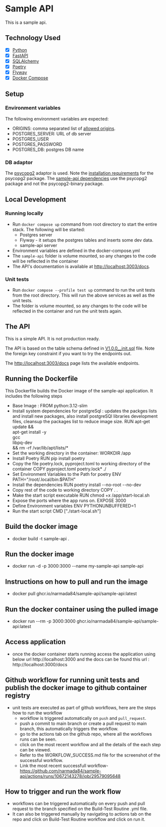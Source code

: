 # Sample API

This is a sample api. 

## Technology Used
- [x] [Python](https://www.python.org)
- [x] [FastAPI](https://fastapi.tiangolo.com)
- [x] [SQLAlchemy](https://www.sqlalchemy.org)
- [x] [Poetry](https://python-poetry.org)
- [x] [Flyway](https://www.red-gate.com/products/flyway/community/)
- [x] [Docker Compose](https://docs.docker.com/compose/install/)

## Setup

### Environment variables

The following environment variables are expected:

- ORIGINS: comma separated list of [allowed origins](https://fastapi.tiangolo.com/tutorial/cors/).
- POSTGRES_SERVER: URL of db server
- POSTGRES_USER
- POSTGRES_PASSWORD
- POSTGRES_DB: postgres DB name

### DB adaptor

The [psycopg2](https://www.psycopg.org) adaptor is used. Note the [installation requirements](https://www.psycopg.org/docs/install.html) for the psycopg2 package. The [sample-api dependencies](pyproject.toml) use the psycopg2 package and not the psycopg2-binary package.
    
## Local Development

### Running locally

- Run `docker compose up` command from root directory to start the entire stack. The following will be started: 
  - Postgres server 
  - Flyway - it setups the postgres tables and inserts some dev data.
  - sample-api server
- Environment variables are defined in the docker-compose.yml
- The `sample-api` folder is volume mounted, so any changes to the code will be reflected in the container 
- The API's documentation is available at [http://localhost:3003/docs](http://localhost:3003/docs).


### Unit tests

- Run `docker compose --profile test up` command to run the unit tests from the root directory. This will run the above services as well as the unit tests.
- The folder is volume mounted, so any changes to the code will be reflected in the container and run the unit tests again.


## The API

This is a simple API. It is not production ready. 

The API is based on the table schema defined in [V1.0.0__init.sql](db/migrations/V1.0.0__init.sql) file. Note the foreign key constraint if you want to try the endpoints out.

The [http://localhost:3003/docs](http://localhost:3003/docs) page lists the available endpoints.

## Running the Dockerfile
This Dockerfile builds the Docker image of the sample-api application. It includes the following steps
- Base Image :
	FROM python:3.12-slim
- Install system dependencies for postgreSql : updates the packges lists and install new packages, also install postgreSQl libraries development files, cleansup the packages list to reduce image size.
	RUN apt-get update && \
        apt-get install -y \
        gcc \
        libpq-dev \
        && rm -rf /var/lib/apt/lists/*
- Set the working directory in the container:
    WORKDIR /app
- Install Poetry
	RUN pip install poetry
- Copy the file poetry.lock, pyproject.toml to working directory of the  container
	COPY pyproject.toml poetry.lock* ./
- Set Environment Variables to the Path	for poetry
    ENV PATH="/root/.local/bin:$PATH"	
- Install the dependencies
	RUN poetry install --no-root --no-dev
- Copy rest of the code to working directory
	COPY . .
- Make the start script executable
	RUN chmod +x /app/start-local.sh	
- Expose the ports where the app runs on.
	EXPOSE 3000
- Define Environment variables
	ENV PYTHONUNBUFFERED=1
- Run the  start script
	CMD ["./start-local.sh"]

## Build the docker image
- docker build -t sample-api .

## Run the docker image 
- docker run -d -p 3000:3000 --name my-sample-api sample-api

## Instructions on how to pull and run the image
- docker pull ghcr.io/narmada84/sample-api/sample-api:latest
## Run the docker container using the pulled image
- docker run --rm -p 3000:3000 ghcr.io/narmada84/sample-api/sample-api:latest
## Access application
- once the docker container starts running access the application using below url 
	http://localhost:3000 and the docs can be found this url : http://localhost:3000/docs

## Github workflow for running unit tests and publish the docker image to github container registry
- unit tests are executed as part of github workflows, here are the steps how to run the workflow
   - workflow is triggered automatically on `push` and `pull_request`.
   - push a commit to main branch or create a pull request to main branch, this automatically triggers the workflow.
   - go to the actions tab on the github repo, where all the workflows runs can be seen.
   - click on the most recent workflow and all the details of the each step can be viewed.
   - Refer to the WORKFLOW_SUCCESS.md file for the screenshot of the successful workflow.
   - Link the most recent successfull workflow- https://github.com/narmada84/sample-api/actions/runs/10672143278/job/29579095648

## How to trigger and run the work flow
-  workflows can be triggered automatically on every push and pull request to the branch specified on the Build-Test Routine .yml file.
- It can also be triggered manually by navigating to actions tab on the repo and click on Build-Test Routine workflow and click on run it.
